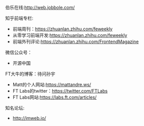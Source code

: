 伯乐在线:<http://web.jobbole.com/>

知乎前端专栏:
- 前端周刊：<https://zhuanlan.zhihu.com/feweekly>
- 从零学习前端开发:<https://zhuanlan.zhihu.com/feweekly>
- 前端外刊评论:<https://zhuanlan.zhihu.com/FrontendMagazine>

微信公众号：
- 开源中国

FT大牛的博客：待问孙宇
- Matt的个人网站:<https://mattandre.ws/>
- FT Labs的twitter：<https://twitter.com/FTLabs>
- FT Labs网站:<https://labs.ft.com/articles/>

知名论坛:
- <http://imweb.io/>